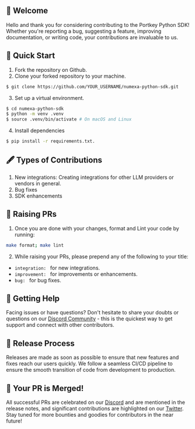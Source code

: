 ## 🎉 Welcome
Hello and thank you for considering contributing to the Portkey Python SDK! Whether you're reporting a bug, suggesting a feature, improving documentation, or writing code, your contributions are invaluable to us.

## 🚀 Quick Start
1. Fork the repository on Github.
2. Clone your forked repository to your machine. 
```sh
$ git clone https://github.com/YOUR_USERNAME/numexa-python-sdk.git
```
3. Set up a virtual environment.
```sh
$ cd numexa-python-sdk
$ python -m venv .venv
$ source .venv/bin/activate # On macOS and Linux
```
4. Install dependencies
```sh
$ pip install -r requirements.txt.
```

## 🖋 Types of Contributions
1. New integrations: Creating integrations for other LLM providers or vendors in general.
2. Bug fixes
3. SDK enhancements

## 🔄 Raising PRs
1. Once you are done with your changes, format and Lint your code by running:
```sh
make format; make lint
```
2. While raising your PRs, please prepend any of the following to your title:
*  `integration: ` for new integrations.
*  `improvement: ` for improvements or enhancements.
*   `bug: ` for bug fixes.

## 🤔 Getting Help
Facing issues or have questions? Don't hesitate to share your doubts or questions on our [Discord Community](https://discord.com/invite/tM9bYwZrKg) - this is the quickest way to get support and connect with other contributors.

## 🚧 Release Process
Releases are made as soon as possible to ensure that new features and fixes reach our users quickly. We follow a seamless CI/CD pipeline to ensure the smooth transition of code from development to production.

## 🎊 Your PR is Merged!
All successful PRs are celebrated on our [Discord](https://discord.com/invite/tM9bYwZrKg) and are mentioned in the release notes, and significant contributions are highlighted on our [Twitter](https://twitter.com/numexa-python-sdk). Stay tuned for more bounties and goodies for contributors in the near future!